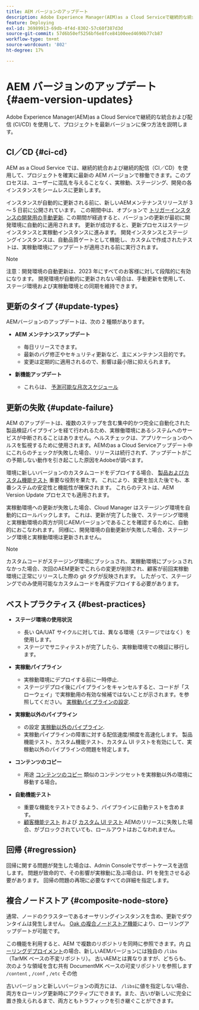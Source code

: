 ```yaml
---
title: AEM バージョンのアップデート
description: Adobe Experience Manager(AEM)as a Cloud Serviceで継続的な統合および配信 (CI/CD) を使用して、プロジェクトを最新バージョンに保つ方法を説明します。
feature: Deploying
exl-id: 36989913-69db-4f4d-8302-57c60f387d3d
source-git-commit: 57d6b50ef5256bf6e8fce84100eed4690b77cb87
workflow-type: tm+mt
source-wordcount: '802'
ht-degree: 17%

---
```



# AEM バージョンのアップデート {#aem-version-updates}

Adobe Experience Manager(AEM)as a Cloud Serviceで継続的な統合および配信 (CI/CD) を使用して、プロジェクトを最新バージョンに保つ方法を説明します。

## CI／CD {#ci-cd}

AEM as a Cloud Service では、継続的統合および継続的配信（CI／CD）を使用して、プロジェクトを確実に最新の AEM バージョンで稼働できます。このプロセスは、ユーザーに混乱を与えることなく、実稼動、ステージング、開発の各インスタンスをシームレスに更新します。

インスタンスが自動的に更新される前に、新しいAEMメンテナンスリリースが 3 ～ 5 日前に公開されています。 この期間中は、オプションで [トリガーインスタンスの開発用の手動更新](/help/implementing/cloud-manager/manage-environments.md#updating-dev-environment). この期間が経過すると、バージョンの更新が最初に開発環境に自動的に適用されます。 更新が成功すると、更新プロセスはステージインスタンスと実稼動インスタンスに進みます。 開発インスタンスとステージングインスタンスは、自動品質ゲートとして機能し、カスタムで作成されたテストは、実稼動環境にアップデートが適用される前に実行されます。

>[!NOTE]
>
> 注意：開発環境の自動更新は、2023 年にすべてのお客様に対して段階的に有効になります。 開発環境が自動的に更新されない場合は、手動更新を使用して、ステージ環境および実稼動環境との同期を維持できます。


## 更新のタイプ {#update-types}

AEMバージョンのアップデートは、次の 2 種類があります。

* **AEM メンテナンスアップデート**

   * 毎日リリースできます。
   * 最新のバグ修正やセキュリティ更新など、主にメンテナンス目的です。
   * 変更は定期的に適用されるので、影響は最小限に抑えられます。

* **新機能アップデート**

   * これらは、 [予測可能な月次スケジュール](https://experienceleague.adobe.com/docs/experience-manager-release-information/aem-release-updates/update-releases-roadmap.html?lang=ja)

## 更新の失敗 {#update-failure}

AEM のアップデートは、複数のステップを含む集中的かつ完全に自動化された製品検証パイプラインを経て行われるため、実稼働環境にあるシステムへのサービスが中断されることはありません。ヘルスチェックは、アプリケーションのヘルスを監視するために使用されます。AEMのas a Cloud Serviceアップデート中にこれらのチェックが失敗した場合、リリースは続行されず、アップデートがこの予期しない動作を引き起こした原因をAdobeが調べます。

環境に新しいバージョンのカスタムコードをデプロイする場合、 [製品およびカスタム機能テスト](/help/implementing/cloud-manager/overview-test-results.md#functional-testing) 重要な役割を果たす。 これにより、変更を加えた後でも、本番システムの安定性と機能性が確保されます。 これらのテストは、AEM Version Update プロセスでも適用されます。

実稼動環境への更新が失敗した場合、Cloud Manager はステージング環境を自動的にロールバックします。 これは、更新が完了した後で、ステージング環境と実稼動環境の両方が同じAEMバージョンであることを確認するために、自動的におこなわれます。
同様に、開発環境の自動更新が失敗した場合、ステージング環境と実稼動環境は更新されません。

>[!NOTE]
>
>カスタムコードがステージング環境にプッシュされ、実稼動環境にプッシュされなかった場合、次回のAEM更新でこれらの変更が削除され、顧客が前回実稼動環境に正常にリリースした際の git タグが反映されます。 したがって、ステージングでのみ使用可能なカスタムコードを再度デプロイする必要があります。

## ベストプラクティス {#best-practices}

* **ステージ環境の使用状況**
   * 長い QA/UAT サイクルに対しては、異なる環境（ステージではなく）を使用します。
   * ステージでサニティテストが完了したら、実稼動環境での検証に移行します。

* **実稼動パイプライン**
   * 実稼動環境にデプロイする前に一時停止.
   * ステージデプロイ後にパイプラインをキャンセルすると、コードが「スローウェイ」で実稼動用の有効な候補ではないことが示されます。を参照してください。 [実稼動パイプラインの設定](/help/implementing/cloud-manager/configuring-pipelines/configuring-production-pipelines.md).

* **実稼動以外のパイプライン**
   * の設定 [実稼動以外のパイプライン](/help/implementing/cloud-manager/configuring-pipelines/configuring-non-production-pipelines.md#full-stack-code).
   * 実稼動パイプラインの障害に対する配信速度/頻度を高速化します。 製品機能テスト、カスタム機能テスト、カスタム UI テストを有効にして、実稼動以外のパイプラインの問題を特定します。

* **コンテンツのコピー**
   * 用途 [コンテンツのコピー](/help/implementing/developing/tools/content-copy.md) 類似のコンテンツセットを実稼動以外の環境に移動する場合。

* **自動機能テスト**
   * 重要な機能をテストできるよう、パイプラインに自動テストを含めます。
   * [顧客機能テスト](/help/implementing/cloud-manager/functional-testing.md#custom-functional-testing) および [カスタム UI テスト](/help/implementing/cloud-manager/functional-testing.md#custom-ui-testing) AEMのリリースに失敗した場合、がブロックされていても、ロールアウトはおこなわれません。

## 回帰 {#regression}

回帰に関する問題が発生した場合は、Admin Consoleでサポートケースを送信します。 問題が致命的で、その影響が実稼動に及ぶ場合は、P1 を発生させる必要があります。 回帰の問題の再現に必要なすべての詳細を指定します。

## 複合ノードストア {#composite-node-store}

通常、ノードのクラスターであるオーサリングインスタンスを含め、更新でダウンタイムは発生しません。 [Oak の複合ノードストア機能](https://jackrabbit.apache.org/oak/docs/nodestore/compositens.html)により、ローリングアップデートが可能です。

この機能を利用すると、AEM で複数のリポジトリを同時に参照できます。内 [ローリングデプロイメント](/help/implementing/deploying/overview.md#how-rolling-deployments-work)の場合、新しいAEMバージョンには独自の `/libs` （TarMK ベースの不変リポジトリ）。 古いAEMとは異なりますが、どちらも、次のような領域を含む共有 DocumentMK ベースの可変リポジトリを参照します `/content` , `/conf` , `/etc` その他

古いバージョンと新しいバージョンの両方には、 `/libs`に値を指定しない場合、両方をローリング更新時にアクティブにできます。また、古いが新しいに完全に置き換えられるまで、両方ともトラフィックを引き継ぐことができます。
